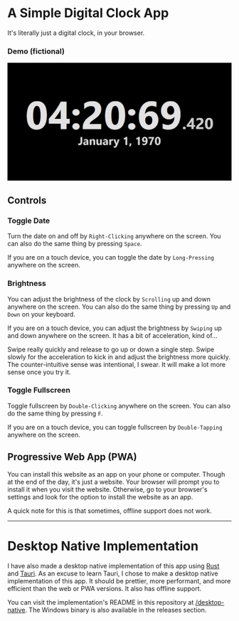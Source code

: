 # A Simple Digital Clock App
It's literally just a digital clock, in your browser.

### Demo (fictional)
![Demo](media/thumbnail_too.png)

## Controls

### Toggle Date
Turn the date on and off by `Right-Clicking` anywhere on the screen.
You can also do the same thing by pressing `Space`.

If you are on a touch device, you can toggle the date by `Long-Pressing` anywhere on the screen.

### Brightness
You can adjust the brightness of the clock by `Scrolling` up and down anywhere on the screen.
You can also do the same thing by pressing `Up` and `Down` on your keyboard.

If you are on a touch device, you can adjust the brightness by `Swiping` up and down anywhere on the screen. It has a bit of acceleration, kind of...

Swipe really quickly and release to go up or down a single step. Swipe slowly for the acceleration to kick in and adjust the brightness more quickly. The counter-intuitive sense was intentional, I swear. It will make a lot more sense once you try it.

### Toggle Fullscreen
Toggle fullscreen by `Double-Clicking` anywhere on the screen.
You can also do the same thing by pressing `F`.

If you are on a touch device, you can toggle fullscreen by `Double-Tapping` anywhere on the screen.


## Progressive Web App (PWA)
You can install this website as an app on your phone or computer. Though at the end of the day, it's just a website. Your browser will prompt you to install it when you visit the website. Otherwise, go to your browser's settings and look for the option to install the website as an app.

A quick note for this is that sometimes, offline support does not work.

---

# Desktop Native Implementation

I have also made a desktop native implementation of this app using [Rust](https://www.rust-lang.org/) and [Tauri](https://tauri.app/). As an excuse to learn Tauri, I chose to make a desktop native implementation of this app. It should be prettier, more performant, and more efficient than the web or PWA versions. It also has offline support.

You can visit the implementation's README in this repository at [/desktop-native](/desktop-native). The Windows binary is also available in the releases section.